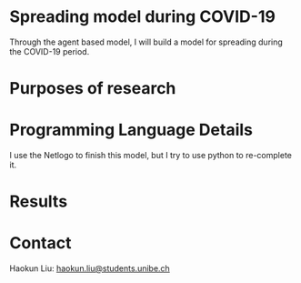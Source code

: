 # Spreading model during COVID-19

Through the agent based model, I will build a model for spreading during the COVID-19 period.

# Purposes of research

# Programming Language Details
I use the Netlogo to finish this model, but I try to use python to re-complete it.

# Results


# Contact
Haokun Liu: haokun.liu@students.unibe.ch
